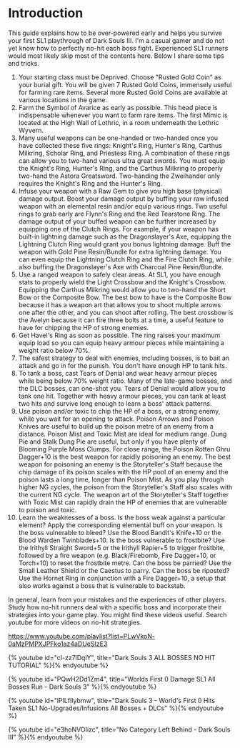 # Introduction

This guide explains how to be over-powered early and helps you survive your
first SL1 playthrough of Dark Souls III. I'm a casual gamer and do not yet know
how to perfectly no-hit each boss fight. Experienced SL1 runners would most
likely skip most of the contents here. Below I share some tips and tricks.

1. Your starting class must be Deprived. Choose "Rusted Gold Coin" as your
   burial gift. You will be given 7 Rusted Gold Coins, immensely useful for
   farming rare items. Several more Rusted Gold Coins are available at various
   locations in the game.
1. Farm the Symbol of Avarice as early as possible. This head piece is
   indispensable whenever you want to farm rare items. The first Mimic is
   located at the High Wall of Lothric, in a room underneath the Lothric Wyvern.
1. Many useful weapons can be one-handed or two-handed once you have collected
   these five rings: Knight's Ring, Hunter's Ring, Carthus Milkring, Scholar
   Ring, and Priestess Ring. A combination of these rings can allow you to
   two-hand various ultra great swords. You must equip the Knight's Ring,
   Hunter's Ring, and the Carthus Milkring to properly two-hand the Astora
   Greatsword. Two-handing the Zweihander only requires the Knight's Ring and
   the Hunter's Ring.
1. Infuse your weapon with a Raw Gem to give you high base (physical) damage
   output. Boost your damage output by buffing your raw infused weapon with an
   elemental resin and/or equip various rings. Two useful rings to grab early
   are Flynn's Ring and the Red Tearstone Ring. The damage output of your buffed
   weapon can be further increased by equipping one of the Clutch Rings. For
   example, if your weapon has built-in lightning damage such as the
   Dragonslayer's Axe, equipping the Lightning Clutch Ring would grant you bonus
   lightning damage. Buff the weapon with Gold Pine Resin/Bundle for extra
   lightning damage. You can even equip the Lightning Clutch Ring and the Fire
   Clutch Ring, while also buffing the Dragonslayer's Axe with Charcoal Pine
   Resin/Bundle.
1. Use a ranged weapon to safely clear areas. At SL1, you have enough stats to
   properly wield the Light Crossbow and the Knight's Crossbow. Equipping the
   Carthus Milkring would allow you to two-hand the Short Bow or the Composite
   Bow. The best bow to have is the Composite Bow because it has a weapon art
   that allows you to shoot multiple arrows one after the other, and you can
   shoot after rolling. The best crossbow is the Avelyn because it can fire
   three bolts at a time, a useful feature to have for chipping the HP of strong
   enemies.
1. Get Havel's Ring as soon as possible. The ring raises your maximum equip load
   so you can equip heavy armour pieces while maintaining a weight ratio below
   70%.
1. The safest strategy to deal with enemies, including bosses, is to bait an
   attack and go in for the punish. You don't have enough HP to tank hits.
1. To tank a boss, cast Tears of Denial and wear heavy armour pieces while being
   below 70% weight ratio. Many of the late-game bosses, and the DLC bosses, can
   one-shot you. Tears of Denial would allow you to tank one hit. Together with
   heavy armour pieces, you can tank at least two hits and survive long enough
   to learn a boss' attack patterns.
1. Use poison and/or toxic to chip the HP of a boss, or a strong enemy, while
   you wait for an opening to attack. Poison Arrows and Poison Knives are useful
   to build up the poison metre of an enemy from a distance. Poison Mist and
   Toxic Mist are ideal for medium range. Dung Pie and Stalk Dung Pie are
   useful, but only if you have plenty of Blooming Purple Moss Clumps. For close
   range, the Poison Rotten Ghru Dagger+10 is the best weapon for rapidly
   poisoning an enemy. The best weapon for poisoning an enemy is the
   Storyteller's Staff because the chip damage of its poison scales with the HP
   pool of an enemy and the poison lasts a long time, longer than Poison Mist.
   As you play through higher NG cycles, the poison from the Storyteller's Staff
   also scales with the current NG cycle. The weapon art of the Storyteller's
   Staff together with Toxic Mist can rapidly drain the HP of enemies that are
   vulnerable to poison and toxic.
1. Learn the weaknesses of a boss. Is the boss weak against a particular
   element? Apply the corresponding elemental buff on your weapon. Is the boss
   vulnerable to bleed? Use the Blood Bandit's Knife+10 or the Blood Warden
   Twinblades+10. Is the boss vulnerable to frostbite? Use the Irithyll Straight
   Sword+5 or the Irithyll Rapier+5 to trigger frostbite, followed by a fire
   weapon (e.g. Black/Firebomb, Fire Dagger+10, or Torch+10) to reset the
   frostbite metre. Can the boss be parried? Use the Small Leather Shield or the
   Caestus to parry. Can the boss be riposted? Use the Hornet Ring in
   conjunction with a Fire Dagger+10, a setup that also works against a boss
   that is vulnerable to backstab.

In general, learn from your mistakes and the experiences of other players. Study
how no-hit runners deal with a specific boss and incorporate their strategies
into your game play. You might find these videos useful. Search youtube for more
videos on no-hit strategies.

https://www.youtube.com/playlist?list=PLwVkoN-0aMzPMPXJPFko1az4aDUeSIzE3

{% youtube id="cI-zz7lDqlY", title="Dark Souls 3 ALL BOSSES NO HIT TUTORIAL" %}{% endyoutube %}

{% youtube id="PQwH2Dd1Zm4", title="Worlds First 0 Damage SL1 All Bosses Run - Dark Souls 3" %}{% endyoutube %}

{% youtube id="lPILfIlybmw", title="Dark Souls 3 - World's First 0 Hits Taken SL1 No-Upgrades/Infusions All Bosses + DLCs" %}{% endyoutube %}

{% youtube id="e3hoNVOIizc", title="No Category Left Behind - Dark Souls III" %}{% endyoutube %}
